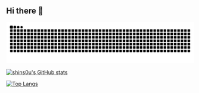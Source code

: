 ## Hi there 👋
<picture>
  <source media="(prefers-color-scheme: dark)" srcset="https://github.com/Yinye1986/Yinye1986/blob/output/github-contribution-grid-snake-dark.svg" />
  <source media="(prefers-color-scheme: light)" srcset="https://github.com/Yinye1986/Yinye1986/blob/output/github-contribution-grid-snake.svg" />
  <img alt="github-snake" src="https://github.com/Yinye1986/Yinye1986/blob/output/github-contribution-grid-snake.svg" />
</picture>

[![shins0u's GitHub stats](https://github-readme-stats.vercel.app/api?username=Yinye1986&locale=cn)](https://github.com/anuraghazra/github-readme-stats)

[![Top Langs](https://github-readme-stats.vercel.app/api/top-langs/?username=Yinye1986&show_icons=true&theme=dark&locale=cn)](https://github.com/anuraghazra/github-readme-stats)

<!--
**Yinye1986/Yinye1986** is a ✨ _special_ ✨ repository because its `README.md` (this file) appears on your GitHub profile.

Here are some ideas to get you started:

- 🔭 I’m currently working on ...
- 🌱 I’m currently learning ...
- 👯 I’m looking to collaborate on ...
- 🤔 I’m looking for help with ...
- 💬 Ask me about ...
- 📫 How to reach me: ...
- 😄 Pronouns: ...
- ⚡ Fun fact: ...
-->
